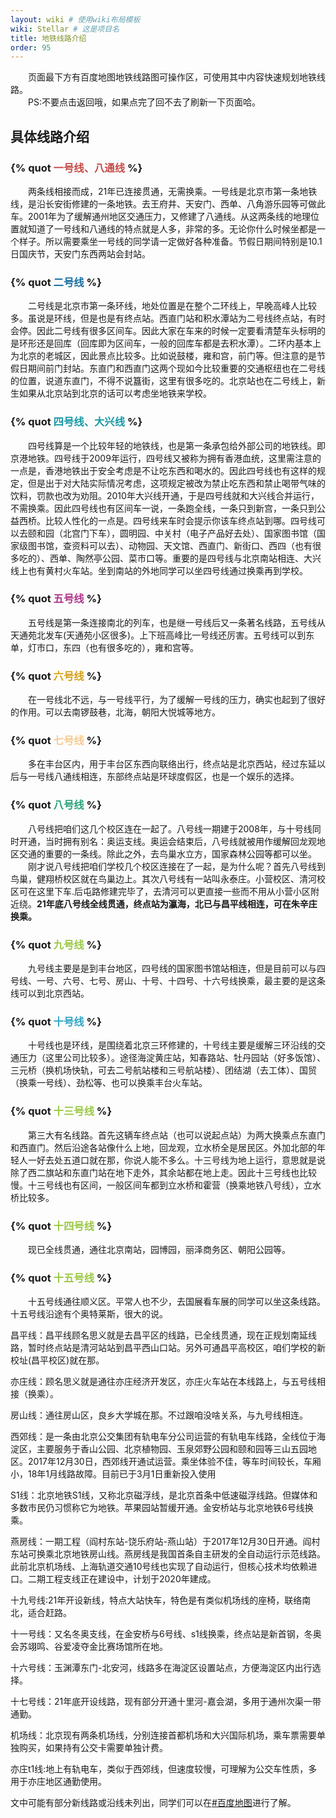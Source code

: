 ```yaml
---
layout: wiki # 使用wiki布局模板
wiki: Stellar # 这是项目名
title: 地铁线路介绍
order: 95
---
```




<div class="tag-plugin note">
<div class="body">
        <p>&emsp;&emsp;页面最下方有百度地图地铁线路图可操作区，可使用其中内容快速规划地铁线路。</br>&emsp;&emsp;PS:不要点击返回哦，如果点完了回不去了刷新一下页面哈。</p>
    </div>
</div>

## 具体线路介绍

### {% quot <font style="color:#c64c49;">一号线、八通线</font> %}

<div class="tag-plugin note" style="border-color:#c64c49;border-width:2px;">
<div class="body">
        <p>&emsp;&emsp;两条线相接而成，21年已连接贯通，无需换乘。一号线是北京市第一条地铁线，是沿长安街修建的一条地铁。去王府井、天安门、西单、八角游乐园等可做此车。2001年为了缓解通州地区交通压力，又修建了八通线。从这两条线的地理位置就知道了一号线和八通线的特点就是人多，非常的多。无论你什么时候坐都是一个样子。所以需要乘坐一号线的同学请一定做好各种准备。节假日期间特别是10.1日国庆节，天安门东西两站会封站。</p>
    </div>
</div>

### {% quot <font style="color:#196fa2;">二号线</font> %}

<div class="tag-plugin note" style="border-color:#196fa2;border-width:2px;">
<div class="body">
        <p>&emsp;&emsp;二号线是北京市第一条环线，地处位置是在整个二环线上，早晚高峰人比较多。虽说是环线，但是也是有终点站。西直门站和积水潭站为二号线终点站，有时会停。因此二号线有很多区间车。因此大家在车来的时候一定要看清楚车头标明的是环形还是回库（回库即为区间车，一般的回库车都是去积水潭）。二环内基本上为北京的老城区，因此景点比较多。比如说鼓楼，雍和宫，前门等。但注意的是节假日期间前门封站。东直门和西直门这两个现如今比较重要的交通枢纽也在二号线的位置，说道东直门，不得不说簋街，这里有很多吃的。北京站也在二号线上，新生如果从北京站到北京的话可以考虑坐地铁来学校。</p>
    </div>
</div>






### {% quot <font style="color:#1999a6;">四号线、大兴线</font> %}

<div class="tag-plugin note" style="border-color:#1999a6;border-width:2px;">
<div class="body">
        <p>&emsp;&emsp;四号线算是一个比较年轻的地铁线，也是第一条承包给外部公司的地铁线。即京港地铁。四号线于2009年运行，四号线又被称为拥有香港血统，这里需注意的一点是，香港地铁出于安全考虑是不让吃东西和喝水的。因此四号线也有这样的规定，但是出于对大陆实际情况考虑，这项规定被改为禁止吃东西和禁止喝带气味的饮料，罚款也改为劝阻。2010年大兴线开通，于是四号线就和大兴线合并运行，不需换乘。因此四号线也有区间车一说，一条跑全线，一条只到新宫，一条只到公益西桥。比较人性化的一点是。四号线来车时会提示你该车终点站到哪。四号线可以去颐和园（北宫门下车），圆明园、中关村（电子产品好去处）、国家图书馆（国家级图书馆，查资料可以去）、动物园、天文馆、西直门、新街口、西四（也有很多吃的）、西单、陶然亭公园、菜市口等。重要的是四号线与北京南站相连、大兴线上也有黄村火车站。坐到南站的外地同学可以坐四号线通过换乘再到学校。</p>
    </div>
</div>

### {% quot <font style="color:#af378b;">五号线</font> %}

<div class="tag-plugin note" style="border-color:#af378b;border-width:2px;">
<div class="body">
        <p>&emsp;&emsp;五号线是第一条连接南北的列车，也是继一号线后又一条著名线路，五号线从天通苑北发车(天通苑小区很多)。上下班高峰比一号线还厉害。五号线可以到东单，灯市口，东四（也有很多吃的），雍和宫等。</p>
    </div>
</div>

### {% quot <font style="color:#d6a119;">六号线</font> %}

<div class="tag-plugin note" style="border-color:#d6a119;border-width:2px;">
<div class="body">
        <p>&emsp;&emsp;在一号线北不远，与一号线平行，为了缓解一号线的压力，确实也起到了很好的作用。可以去南锣鼓巷，北海，朝阳大悦城等地方。</p>
    </div>
</div>

### {% quot <font style="color:#f6cb93;">七号线</font> %}

<div class="tag-plugin note" style="border-color:#f6cb93;border-width:2px;">
<div class="body">
        <p>&emsp;&emsp;多在丰台区内，用于丰台区东西向联络出行，终点站是北京西站，经过东延以后与一号线八通线相连，东部终点站是环球度假区，也是一个娱乐的选择。</p>
    </div>
</div>

### {% quot <font style="color:#2da47a;">八号线</font> %}

<div class="tag-plugin note" style="border-color:#2da47a;border-width:2px;">
<div class="body">
        <p>&emsp;&emsp;八号线把咱们这几个校区连在一起了。八号线一期建于2008年，与十号线同时开通，当时拥有别名：奥运支线。奥运会结束后，八号线就被用作缓解回龙观地区交通的重要的一条线。除此之外，去鸟巢水立方，国家森林公园等都可以坐。</br>&emsp;&emsp;刚才说八号线把咱们学校几个校区连接在了一起，是为什么呢？首先八号线到鸟巢，健翔桥校区就在鸟巢边上。其次八号线有一站叫永泰庄。小营校区、清河校区可在这里下车.后屯路修建完毕了，去清河可以更直接一些而不用从小营小区附近绕。<b>21年底八号线全线贯通，终点站为瀛海，北已与昌平线相连，可在朱辛庄换乘。</b></p>
    </div>
</div>

### {% quot <font style="color:#9bc846;">九号线</font> %}

<div class="tag-plugin note" style="border-color:#9bc846;border-width:2px;"c>
<div class="body">
        <p>&emsp;&emsp;九号线主要是是到丰台地区，四号线的国家图书馆站相连，但是目前可以与四号线、一号、六号、七号、房山、十号、十四号、十六号线换乘，最主要的是这条线可以到北京西站。</p>
    </div>
</div>

### {% quot <font style="color:#2fa6c4;">十号线</font> %}

<div class="tag-plugin note" style="border-color:#2fa6c4;border-width:2px;"c>
<div class="body">
        <p>&emsp;&emsp;十号线也是环线，是围绕着北京三环修建的，十号线主要是缓解三环沿线的交通压力（这里公司比较多）。途径海淀黄庄站，知春路站、牡丹园站（好多饭馆）、三元桥（换机场快轨，可去二号航站楼和三号航站楼）、团结湖（去工体）、国贸（换乘一号线）、劲松等、也可以换乘丰台火车站。</p>
    </div>
</div>

### {% quot <font style="color:#9bc846;">十三号线</font> %}

<div class="tag-plugin note" style="border-color:#9bc846;border-width:2px;"c>
<div class="body">
        <p>&emsp;&emsp;第三大有名线路。首先这辆车终点站（也可以说起点站）为两大换乘点东直门和西直门。然后沿途各站像什么上地，回龙观，立水桥全是居民区。外加北部的年轻人一好去处五道口就在那，你说人能不多么。十三号线为地上运行，意思就是说除了西二旗站和东直门站在地下走外，其余站都在地上走。因此十三号线也比较慢。十三号线也有区间，一般区间车都到立水桥和霍营（换乘地铁八号线），立水桥比较多。</p>
    </div>
</div>

### {% quot <font style="color:#9bc846;">十四号线</font> %}

<div class="tag-plugin note" style="border-color:#9bc846;border-width:2px;"c>
<div class="body">
        <p>&emsp;&emsp;现已全线贯通，通往北京南站，园博园，丽泽商务区、朝阳公园等。</p>
    </div>
</div>

### {% quot <font style="color:#9bc846;">十五号线</font> %}

<div class="tag-plugin note" style="border-color:#9bc846;border-width:2px;"c>
<div class="body">
        <p>&emsp;&emsp;十五号线通往顺义区。平常人也不少，去国展看车展的同学可以坐这条线路。十五号线沿途有个奥特莱斯，很大的说。</p>
    </div>
</div>


昌平线：昌平线顾名思义就是去昌平区的线路，已全线贯通，现在正规划南延线路，暂时终点站是清河站站到昌平西山口站。另外可通昌平高校区，咱们学校的新校址(昌平校区)就在那。

亦庄线：顾名思义就是通往亦庄经济开发区，亦庄火车站在本线路上，与五号线相接（换乘）。

房山线：通往房山区，良乡大学城在那。不过跟咱没啥关系，与九号线相连。

西郊线：是一条由北京公交集团有轨电车分公司运营的有轨电车线路，全线位于海淀区，主要服务于香山公园、北京植物园、玉泉郊野公园和颐和园等三山五园地区。2017年12月30日，西郊线开通试运营。乘坐体验不佳，等车时间较长，车厢小，18年1月线路故障。目前已于3月1日重新投入使用

S1线：北京地铁S1线，又称北京磁浮线，是北京首条中低速磁浮线路。但媒体和多数市民仍习惯称它为地铁。苹果园站暂缓开通。金安桥站与北京地铁6号线换乘。

燕房线：一期工程（阎村东站-饶乐府站-燕山站）于2017年12月30日开通。阎村东站可换乘北京地铁房山线。燕房线是我国首条自主研发的全自动运行示范线路。此前北京机场线、上海轨道交通10号线也实现了自动运行，但核心技术均依赖进口。二期工程支线正在建设中，计划于2020年建成。

十九号线:21年开设新线，特点大站快车，特色是有类似机场线的座椅，联络南北，适合赶路。

十一号线：又名冬奥支线，在金安桥与6号线、s1线换乘，终点站是新首钢，冬奥会苏翊鸣、谷爱凌夺金比赛场馆所在地。

十六号线：玉渊潭东门-北安河，线路多在海淀区设置站点，方便海淀区内出行选择。

十七号线：21年底开设线路，现有部分开通十里河-嘉会湖，多用于通州次渠一带通勤。

机场线：北京现有两条机场线，分别连接首都机场和大兴国际机场，乘车票需要单独购买，如果持有公交卡需要单独计费。

亦庄t1线:地上有轨电车，类似于西郊线，但速度较慢，可理解为公交车性质，多用于亦庄地区通勤使用。

文中可能有部分新线路或沿线未列出，同学们可以在[#百度地图](http://map.baidu.com/?subwayShareId=beijing,131)进行了解。


<!-- <DIV align=center>
    <IFRAME src="http://map.baidu.com/?subwayShareId=beijing,131" frameBorder=0 marginwidth=0
        marginheight=0 scrolling=no style="width:200%;height:1000px; transform-origin: top left;
        transform: scale(0.5,0.5); margin-bottom:-500px;" width=100% height=200% scrolling=no
        ALLOWTRANSPARENCY="true">
    </IFRAME>
</DIV> -->
